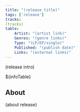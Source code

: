 ```yaml
---
title: "(release title)"
tags: ['release']
tracks:
(tracks)
table:
    Artist: "(artist link)"
    Genres: "(genre links)"
    Type: "(LP/EP/single)"
    Published: "(publish date)"
    Links: "(external links)"
---
```


(release intro)

${infoTable}

## About
(about release)